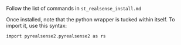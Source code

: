 Follow the list of commands in `st_realsense_install.md`

Once installed, note that the python wrapper is tucked within itself. To import it, use this syntax:

```
import pyrealsense2.pyrealsense2 as rs
```
